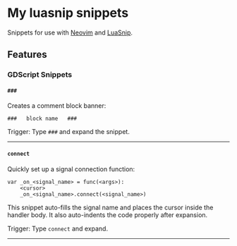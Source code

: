 # My luasnip snippets

Snippets for use with [Neovim](https://neovim.io) and [LuaSnip](https://github.com/L3MON4D3/LuaSnip).

## Features

### GDScript Snippets

#### `###`  
Creates a comment block banner:

```gdscript
###   block name   ###
```

Trigger: Type `###` and expand the snippet.

---

#### `connect`  
Quickly set up a signal connection function:

```gdscript
var _on_<signal_name> = func(<args>):
	<cursor>
	_on_<signal_name>.connect(<signal_name>)
```

This snippet auto-fills the signal name and places the cursor inside the handler body. It also auto-indents the code properly after expansion.

Trigger: Type `connect` and expand.

---
